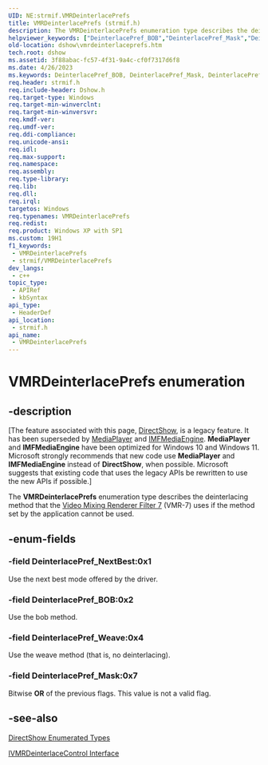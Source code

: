 ```yaml
---
UID: NE:strmif.VMRDeinterlacePrefs
title: VMRDeinterlacePrefs (strmif.h)
description: The VMRDeinterlacePrefs enumeration type describes the deinterlacing method that the Video Mixing Renderer Filter 7 (VMR-7) uses if the method set by the application cannot be used.
helpviewer_keywords: ["DeinterlacePref_BOB","DeinterlacePref_Mask","DeinterlacePref_NextBest","DeinterlacePref_Weave","VMRDeinterlacePrefs","VMRDeinterlacePrefs enumeration [DirectShow]","VMRDeinterlacePrefsEnumeration","dshow.vmrdeinterlaceprefs","strmif/DeinterlacePref_BOB","strmif/DeinterlacePref_Mask","strmif/DeinterlacePref_NextBest","strmif/DeinterlacePref_Weave","strmif/VMRDeinterlacePrefs"]
old-location: dshow\vmrdeinterlaceprefs.htm
tech.root: dshow
ms.assetid: 3f88abac-fc57-4f31-9a4c-cf0f7317d6f8
ms.date: 4/26/2023
ms.keywords: DeinterlacePref_BOB, DeinterlacePref_Mask, DeinterlacePref_NextBest, DeinterlacePref_Weave, VMRDeinterlacePrefs, VMRDeinterlacePrefs enumeration [DirectShow], VMRDeinterlacePrefsEnumeration, dshow.vmrdeinterlaceprefs, strmif/DeinterlacePref_BOB, strmif/DeinterlacePref_Mask, strmif/DeinterlacePref_NextBest, strmif/DeinterlacePref_Weave, strmif/VMRDeinterlacePrefs
req.header: strmif.h
req.include-header: Dshow.h
req.target-type: Windows
req.target-min-winverclnt: 
req.target-min-winversvr: 
req.kmdf-ver: 
req.umdf-ver: 
req.ddi-compliance: 
req.unicode-ansi: 
req.idl: 
req.max-support: 
req.namespace: 
req.assembly: 
req.type-library: 
req.lib: 
req.dll: 
req.irql: 
targetos: Windows
req.typenames: VMRDeinterlacePrefs
req.redist: 
req.product: Windows XP with SP1
ms.custom: 19H1
f1_keywords:
 - VMRDeinterlacePrefs
 - strmif/VMRDeinterlacePrefs
dev_langs:
 - c++
topic_type:
 - APIRef
 - kbSyntax
api_type:
 - HeaderDef
api_location:
 - strmif.h
api_name:
 - VMRDeinterlacePrefs
---
```


# VMRDeinterlacePrefs enumeration


## -description

\[The feature associated with this page, [DirectShow](/windows/win32/directshow/directshow), is a legacy feature. It has been superseded by [MediaPlayer](/uwp/api/Windows.Media.Playback.MediaPlayer) and [IMFMediaEngine](/windows/win32/api/mfmediaengine/nn-mfmediaengine-imfmediaengine). **MediaPlayer** and **IMFMediaEngine** have been optimized for Windows 10 and Windows 11. Microsoft strongly recommends that new code use **MediaPlayer** and **IMFMediaEngine** instead of **DirectShow**, when possible. Microsoft suggests that existing code that uses the legacy APIs be rewritten to use the new APIs if possible.\]

The <b>VMRDeinterlacePrefs</b> enumeration type describes the deinterlacing method that the <a href="/windows/desktop/DirectShow/video-mixing-renderer-filter-7">Video Mixing Renderer Filter 7</a> (VMR-7) uses if the method set by the application cannot be used.

## -enum-fields

### -field DeinterlacePref_NextBest:0x1

Use the next best mode offered by the driver.

### -field DeinterlacePref_BOB:0x2

Use the bob method.

### -field DeinterlacePref_Weave:0x4

Use the weave method (that is, no deinterlacing).

### -field DeinterlacePref_Mask:0x7

Bitwise <b>OR</b> of the previous flags. This value is not a valid flag.

## -see-also

<a href="/windows/desktop/DirectShow/directshow-enumerated-types">DirectShow Enumerated Types</a>



<a href="/windows/desktop/api/strmif/nn-strmif-ivmrdeinterlacecontrol">IVMRDeinterlaceControl Interface</a>
